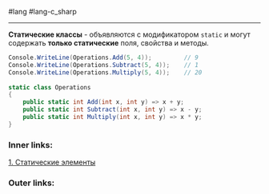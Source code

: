 #lang #lang-c_sharp  

---
**Статические классы** - объявляются с модификатором `static` и могут содержать **только статические** поля, свойства и методы. 

```csharp
Console.WriteLine(Operations.Add(5, 4));         // 9
Console.WriteLine(Operations.Subtract(5, 4));    // 1
Console.WriteLine(Operations.Multiply(5, 4));    // 20
 
static class Operations
{
    public static int Add(int x, int y) => x + y;
    public static int Subtract(int x, int y) => x - y;
    public static int Multiply(int x, int y) => x * y;
}
```

### Inner links:
[1. Статические элементы](1.%20Lang/C-sharp/0.%20Введение/2.%20Классовые%20механизмы/Статика/1.%20Статические%20элементы.md)


### Outer links:
